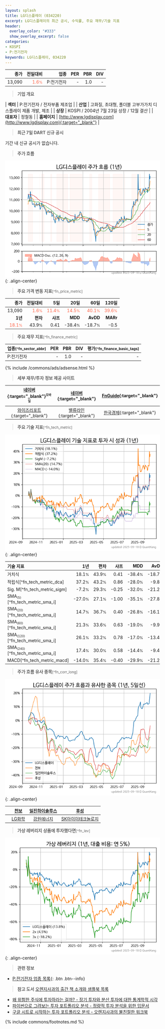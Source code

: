 ```yaml
---
layout: splash
title: LG디스플레이 (034220)
excerpt: LG디스플레이의 최근 공시, 수익률, 주요 재무/기술 지표
header:
  overlay_color: "#333"
  show_overlay_excerpt: false
categories:
- KOSPI
- P:전기전자
keywords: LG디스플레이, 034220
---
```


| **종가** | **전일대비** | **업종** | **PER** | **PBR** | **DIV** |
| -------: | -----------: | -------: | ------: | ------: | ------: |
| 13,090 | <span style="color: tomato">1.6<small>%</small></span> | P:전기전자 | - | 1.0 | - |

<!-- more -->


> **기업 개요**<a id="company"></a>

| <span style="white-space:nowrap;">**섹터**</span> | P:전기전자 / 전자부품 제조업 |
| <span style="white-space:nowrap;">**산업**</span> | 고화질, 초대형, 폴더블 고부가가치 디스플레이 제품 개발, 제조 |
| <span style="white-space:nowrap;">**상장**</span> | KOSPI / 2004년 7월 23일 상장 / 12월 결산 |
| <span style="white-space:nowrap;">**대표자**</span> | 정철동 |
| <span style="white-space:nowrap;">**홈페이지**</span> | [http://www.lgdisplay.com](http://www.lgdisplay.com){:target="_blank"} |


> **최근 7일 DART 신규 공시**<a id="dart"></a>

기간 내 신규 공시가 없습니다.


> **주가 흐름**<a id="price"></a>

![034220](/stock/images/034220.png){: .align-center}


> **주요 가격 변동 지표**<small>[^fn_price_metric]</small>

| **종가** | **전일대비** | **5일** | **20일** | **60일** | **120일** |
| -------: | -----------: | ------: | -------: | -------: | --------: |
| 13,090 | <span style="color: tomato">1.6<small>%</small></span> | <span style="color: tomato">11.4<small>%</small></span> | <span style="color: tomato">14.5<small>%</small></span> | <span style="color: tomato">40.1<small>%</small></span> | <span style="color: tomato">39.6<small>%</small></span> |
| **1년** | **편차** | **샤프** | **MDD** | **AvDD** | **MARr** |
| <span style="color: tomato">18.1<small>%</small></span> | 43.9<small>%</small> | 0.41 | -38.4<small>%</small> | -18.7<small>%</small> | -0.5 |


> **주요 재무 지표**<small>[^fn_finance_metric]</small>

| **업종**<small>[^fn_sector_abbr]</small> | **PER** | **PBR** | **DIV** | **평가**<small>[^fn_finance_basic_tags]</small> |
| :--------------------------------------- | ------: | ------: | ------: | ----------------------------------------------: |
| P:전기전자 | - | 1.0 | - | - |



{% include /commons/ads/adsense.html %}

> **세부 재무/투자 정보 제공 사이트**

| [네이버](https://m.stock.naver.com/domestic/stock/034220/finance/summary){:target="_blank"}<sup><small>모바일</small></sup> | [네이버](https://finance.naver.com/item/coinfo.naver?code=034220){:target="_blank"} | [FnGuide](https://comp.fnguide.com/SVO2/ASP/SVD_Invest.asp?gicode=A034220&MenuYn=Y){:target="_blank"} |
| :---: | :---: | :---: |
| [와이즈리포트](https://comp.wisereport.co.kr/company/c1040001.aspx?cmp_cd=034220){:target="_blank"} | [밸류라인](https://www.valueline.co.kr/finance/summary/034220){:target="_blank"} | [한국경제](https://markets.hankyung.com/stock/034220/financial-summary){:target="_blank"} |


> **주요 기술 지표**<small>[^fn_tech_metric]</small>


![034220](/stock/images/034220_tech.png){: .align-center}

| **기술 지표** | **1년** | **편차** | **샤프** | **MDD** | **AvDD** |
| :------------ | ------: | -----------: | -------: | ------: | -------: |
| 거치식 | 18.1<small>%</small> | 43.9<small>%</small> | 0.41 | -38.4<small>%</small> | -18.7<small>%</small> |
| 적립식[^fn_tech_metric_dca] | 37.2<small>%</small> | 43.2<small>%</small> | 0.86 | -28.0<small>%</small> | -9.8<small>%</small> |
| Sig. M[^fn_tech_metric_sigm] | -7.2<small>%</small> | 29.3<small>%</small> | -0.25 | -32.0<small>%</small> | -21.2<small>%</small> |
| SMA<small><sub>(5)</sub></small>[^fn_tech_metric_sma_i] | -27.0<small>%</small> | 27.1<small>%</small> | -1.00 | -35.1<small>%</small> | -27.8<small>%</small> |
| SMA<small><sub>(20)</sub></small>[^fn_tech_metric_sma_i] | 14.7<small>%</small> | 36.7<small>%</small> | 0.40 | -26.8<small>%</small> | -16.1<small>%</small> |
| SMA<small><sub>(60)</sub></small>[^fn_tech_metric_sma_i] | 21.3<small>%</small> | 33.6<small>%</small> | 0.63 | -19.0<small>%</small> | -9.9<small>%</small> |
| SMA<small><sub>(120)</sub></small>[^fn_tech_metric_sma_i] | 26.1<small>%</small> | 33.2<small>%</small> | 0.78 | -17.0<small>%</small> | -13.4<small>%</small> |
| SMA<small><sub>(240)</sub></small>[^fn_tech_metric_sma_i] | 17.4<small>%</small> | 30.0<small>%</small> | 0.58 | -14.4<small>%</small> | -9.4<small>%</small> |
| MACD[^fn_tech_metric_macd] | -14.0<small>%</small> | 35.4<small>%</small> | -0.40 | -29.9<small>%</small> | -21.2<small>%</small> |


> **주가 흐름 유사 종목**<a id="corr"></a><small>[^fn_corr_long]</small>

![034220](/stock/images/034220_corr.png){: .align-center}

|       | [천보](/278280/) | [일진하이솔루스](/271940/) | [후성](/093370/) |
| :---: | :------------------------------------: | :------------------------------------: | :------------------------------------: |
|       | [LG화학](/051910/) | [강원에너지](/114190/) | [SK아이이테크놀로지](/361610/) |


> **가상 레버리지 상품에 투자했다면**<a id="2x"></a><small>[^fn_lev]</small>

![034220](/stock/images/034220_2x.png){: .align-center}


> **관련 정보**

- [P:전기전자 업종 목록](/stats/sector/kospi_업종_전기전자_종목/){: .btn .btn--info}

> **참고 도서** [오렌지사과의 출간 책 소개와 샘플북 목록](https://kongdori.tistory.com/691)

- [왜 위험한 주식에 투자하라는 걸까? - 장기 투자와 분산 투자에 대한 통계학적 시각](https://kongdori.tistory.com/421)
- [파이썬으로 그려보는 투자 포트폴리오 분석  - 정량적 투자 분석을 위한 입문서](https://kongdori.tistory.com/643)
- [구글 시트로 시작하는 투자 포트폴리오 분석 - 오렌지사과의 불친절한 워크북](https://kongdori.tistory.com/449)


{% include commons/footnotes.md %}
